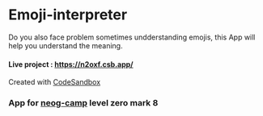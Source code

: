 # Emoji-interpreter
Do you also face problem sometimes undderstanding emojis, this App will help you understand the meaning.
#### Live project : https://n2oxf.csb.app/
Created with [CodeSandbox](https://codesandbox.io/s/github/bhtibrewal/Emoji-interpreter)
### App for [neog-camp](https://neog.camp/) level zero mark 8

